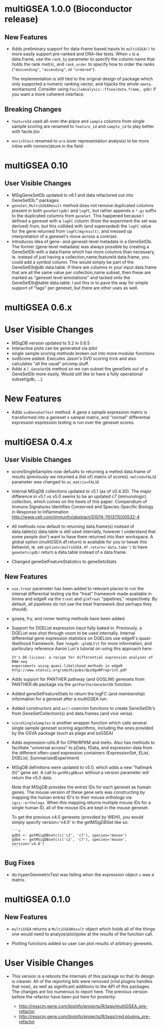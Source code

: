 # multiGSEA 1.0.0 (Bioconductor release)

## New Features

* Adds preliminary support for data-frame based inputs to `multiGSEA()` to more
  easily support pre-ranked and ORA-like tests. When `x` is a data.frame, use
  the `rank_by` parameter to specify the column name that holds the rank metric,
  and `rank_order` to specify how to order the ranks (`"descending"`, 
  `"ascending"`, or `"ordered"`).
  
  The implementation is still tied to the original design of package which only
  supported a numeric ranking vector, and hijacks the whole `xmeta.` workaround.
  Consider using `FacileAnalysis::ffsea(data.frame, gdb)` if you want a more
  coherent interface.


## Breaking Changes

* `featureId` used all-over-the-place and `sample` columns from single sample
  scoring are renamed to `feature_id` and `sample_id` to play better with
  facile.bio

* `enrichtest` renamed to `ora` (over representation analysis) to be more inline
  with nomenclature in the field
  
# multiGSEA 0.10

## User Visible Changes

* MSigGeneSetDb updated to v6.1 and data refactored out into GeneSetDb.* packages
* `geneSet,MultiGSEAResult` method does not remove duplicated columns present
  in both `geneSet(gdb)` and `logFC`, but rather appends a `*.gs` suffix to
  the duplicated columns from `geneSet`. This happened because I defined
  a geneset with a `logFC` column (from the experiment the set was derived)
  from, but this collided with (and superseded) the `logFC` value for the gene
  returned from `logFC(mgresult)`, and messed up interpretation of a geneset's
  move across a contrast.
* Introduces idea of gene- and geneset-level metadata in a GeneSetDb. The
  former (gene-level metadata) was always possible by creating a GeneSetDb
  with a data.frame which has more columns than necessary, ie. instead of
  just having a collection,name,featureId data.frame, you could add a symbol
  column. This would simply be part of the GeneSetDb@db data.table. If there
  are columns in your input data.frame that are all the same value per
  collection,name subset, then these are marked as "geneset level annotations"
  and tacked onto the GeneSetDb@table data.table. I put this in to pave the
  way for simple support of "tags" per geneset, but there are other uses
  as well.

# multiGSEA 0.6.x

# User Visible Changes

* MSigDB version updated to 5.2 in 0.6.5
* Interactive plots can be generated via iplot
* single sample scoring methods broken out into more modular functions
* svdScore added. Executes Jason's SVD scoring trick and also calculates
  "all the usual" prcomp stuff.
* Adds a `[.GeneSetDb` method so we can subset the geneSets out of a GeneSetDb
  more easily. Would still like to have a fully operational subset(gdb, ...).

# New Features

* Adds `svdGeneSetTest` method. A gene x sample expression matrix is
  transformed into a geneset x sampel matrix, and "normal" differential
  expression expression testing is run over the geneset scores.

# multiGESA 0.4.x

## User Visible Changes

* scoreSingleSamples now defualts to returning a melted data.frame of results
  (previously we returned a (list of) matrix of scores). `melted=FALSE`
  parameter was changed to `as.matrix=FALSE`

* Internal MSigDB collections updated to v5.1 (as of v0.4.30).
  The major difference in v5.1 vs v5.0 seems to be an updated c7 (immunologic)
  collection, which comes on the heels of this paper:
    Compendium of Immune Signatures Identifies Conserved and Species-Specific
    Biology in Response to Inflammation
    http://www.cell.com/immunity/abstract/S1074-7613(15)00532-4

* All methods now default to returning data.frame(s) instead of data.table(s)
  data.table is still used internally, however I understand that some people
  don't want to have them returned into their workspace.
  A global option (multiGSEA.df.return) is available for you to tweak this
  behavior, ie. set `options(multiGSEA.df.return='data.tabe')` to have
  `geneSets(gdb)` return a data.table instead of a data.frame.

* Changed geneSetFeatureStatistics to geneSetsStats

## New Features

* `use.treat` parameter has been added to relevant places to run the internal
  differential testing via the "treat" framework made available in limma and
  edgeR via the `treat` and `glmTreat` "pipelines," respectively. By default,
  all pipelines do not use the treat framework (but perhaps they should).

* goseq, fry, and romer testing methods have been added.

* Support for DGEList expression input fully baked in. Previously, a DGEList
  was shot through voom to be used internally. Internal differential gene
  expression statistics on DGELists use edgeR's quasi-likelihood framework.
  See `?edgeR::glmQLFit` for more information, and particulary reference
  Aaron Lun's tutorial on using this approach here:

      It's DE-licious: a recipe for differential expression analyses of RNA-seq
      experiments using quasi-likelihood methods in edgeR
      http://www.statsci.org/smyth/pubs/QLedgeRPreprint.pdf

* Adds support for PANTHER pathway (and GOSLIM) genesets from PANTHER.db
  package via the `getPantherGeneSetDb` function.

* Added geneSetFeatureStats to return the logFC (and membership) information
  for a geneset after a multiGSEA run.

* Added constructors and `as()` coercion functions to create GeneSetDb's
  from GeneSetCollection(s) and data.frames (and vice versa).

* `scoreSingleSamples` is another wrapper function which calls several single
  sample geneset scoring algorithms, including the ones provided by the
  GSVA package (such as plage and ssGSEA)

* Adds expression-utils.R for CPM/RPKM and meltx. Also has methods to
  facilitate "universal access" to pData, fData, and expression data from
  the different often-used expression containers
  (ExpressionSet, EList, DGEList, SummarizedExperiment)

* MSigDB definitions were updated to v5.0, which adds a new "hallmark (h)"
  gene set. A call to `getMSigDBset` without a version parameter will return
  the v5.0 data.

  Note that MSigDB provides the entrez IDs for each geneset as human genes.
  The mouse version of these gene sets was constructing by mapping the
  human entrez ID's to their mouse orthologs via `igis::orthologs`. When
  this mapping returns multiple mouse IDs for a single human ID, all of
  the mouse IDs are kept in the mouse geneset.

  To get the previous v4.0 genesets (provided by WEHI), you would simply
  specify version='v4.0' in the getMSigDBSet like so:
  
      ```r
      gdb5 <- getMSigDBsetc(c('c2', 'c7'), species='mouse')
      gdb4 <- getMSigDBsetc(c('c2', 'c7'), species='mouse', version='v4.0')
      ````

## Bug Fixes

* do.hyperGeometricTest was failing when the expression object `x` was a
  matrix.

# multiGSEA 0.1.0

## New Features

* `multiGSEA` returns a `MultiGSEAResult` object which holds all of the things
  one would need to analyze/plot/poke at the results of the function call.

* Plotting functions added so user can plot results of arbitrary genesets.

# User Visible Changes

* This version is a reboots the internals of this package so that its design
  is cleaner. All of the reporting bits were removed (rmd.plugins handles that
  now), as well as significant additions to the API of this packages.  The
  changes are too numerous to report here. The previous version before the
  refactor have been put here for posterity:
  
   * http://resscm.gene.com/bioinfo/projects/R/tags/multiGSEA_pre-refactor
   * http://resscm.gene.com/bioinfo/projects/R/tags/rmd.plugins_pre-refactor

